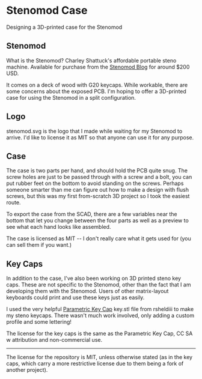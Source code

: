 # Stenomod Case

Designing a 3D-printed case for the Stenomod

## Stenomod

What is the Stenomod? Charley Shattuck's affordable portable steno machine. Available for purchase from the [Stenomod Blog](http://stenomod.blogspot.com/) for around $200 USD.

It comes on a deck of wood with G20 keycaps. While workable, there are some concerns about the exposed PCB. I'm hoping to offer a 3D-printed case for using the Stenomod in a split configuration.

## Logo

stenomod.svg is the logo that I made while waiting for my Stenomod to arrive. I'd like to license it as MIT so that anyone can use it for any purpose.

## Case

The case is two parts per hand, and should hold the PCB quite snug. The screw holes are just to be passed through with a screw and a bolt, you can put rubber feet on the bottom to avoid standing on the screws. Perhaps someone smarter than me can figure out how to make a design with flush screws, but this was my first from-scratch 3D project so I took the easiest route.

To export the case from the SCAD, there are a few variables near the bottom that let you change between the four parts as well as a preview to see what each hand looks like assembled.

The case is licensed as MIT -- I don't really care what it gets used for (you can sell them if you want.)

## Key Caps

In addition to the case, I've also been working on 3D printed steno key caps. These are not specific to the Stenomod, other than the fact that I am developing them with the Stenomod. Users of other matrix-layout keyboards could print and use these keys just as easily.

I used the very helpful [Parametric Key Cap](http://www.thingiverse.com/thing:468651) key.stl file from rsheldiii to make my steno keycaps. There wasn't much work involved, only adding a custom profile and some lettering!

The license for the key caps is the same as the Parametric Key Cap, CC SA w attribution and non-commercial use.

-------

The license for the repository is MIT, unless otherwise stated (as in the key caps, which carry a more restrictive license due to them being a fork of another project).


